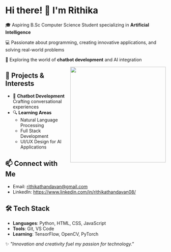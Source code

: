 # Hi there! 👋 I'm Rithika 

🎓 Aspiring B.Sc Computer Science Student specializing in **Artificial Intelligence**

💻 Passionate about programming, creating innovative applications, and solving real-world problems 

🤖 Exploring the world of **chatbot development** and AI integration  

<img align="right" width="300" height="300" src="https://i.pinimg.com/736x/26/91/f8/2691f8ba9a464b5a28172d912beacbb5.jpg">

## 🚀 Projects & Interests  
- 🤖 **Chatbot Development**  
   Crafting conversational experiences
- 🔍 **Learning Areas**   
   - Natural Language Processing  
   - Full Stack Development
   - UI/UX Design for AI Applications 

## 📫 Connect with Me  
- Email: rithikathandavan@gmail.com
- LinkedIn: https://www.linkedin.com/in/rithikathandavan08/

## 🛠️ Tech Stack  
- **Languages**: Python, HTML, CSS, JavaScript  
- **Tools**: Git, VS Code  
- **Learning**: TensorFlow, OpenCV, PyTorch  

✨ *"Innovation and creativity fuel my passion for technology."*  
